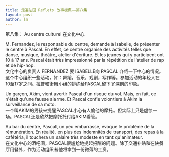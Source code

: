 ```yaml
---
title: 走遍法国 Reflets 故事梗概——第八集 
layout: post
author: lm
---
```

<p>第八集： Au centre culturel 在文化中心</p>
<p>M. Fernandez, le responsable du centre, demande à Isabelle, de présenter le centre à Pascal. En effet, ce centre organise des activités telles que danse, musique, théâtre, atelier d'écriture. Et les jeunes qui y participent ont 10 à 17 ans. Pascal était très impressionné par la répétition de l'atelier de rap et de hip-hop.<br />
文化中心的负责人 FERNANDEZ 要 ISABELLE向 PASCAL 介绍一下中心的情况。这个中心组织一些活动，如：舞蹈，音乐，戏剧，写作等。参加活动的年轻人在10至17岁之间。拉普和街舞小组的排练给PASCAL留下了深刻的印象。</p>
<p>Un garçon, Akim, vient avertir Pascal d'un risque du vol. Mais, en fait, ce n'était qu'une fausse alarme. Et Pascal confie volontiers à Akim la surveillance de sa moto.<br />
一个叫AKIM的男孩来提醒PASCAL小心有人偷他的摩托。但实际上只是虚惊一场。PASCAL还是欣然把摩托托付给AKIM看管。</p>
<p>Au bar du centre, Pascal, un peu embarrassé, évoque le problème de la rémunération. En réalité, en plus des indemnités de transport, des repas à la cafétéria, il touchera un salaire très modeste en tant qu'animateur.<br />
在文化中心的酒吧间，PASCAL很尴尬地提起报酬的问题。除了交通补贴和在快餐厅用餐外，作为活动组织者他将拿到一份微薄的工资。 </p>
